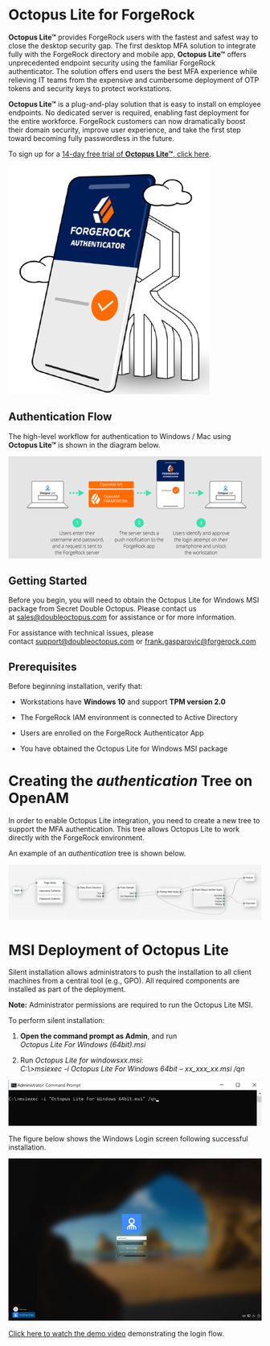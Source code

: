 # Octopus Lite for ForgeRock

**Octopus Lite™** provides ForgeRock users with the fastest and safest
way to close the desktop security gap. The first desktop MFA solution to
integrate fully with the ForgeRock directory and mobile app, **Octopus
Lite™** offers unprecedented endpoint security using the familiar
ForgeRock authenticator. The solution offers end users the best MFA
experience while relieving IT teams from the expensive and cumbersome
deployment of OTP tokens and security keys to protect workstations.

**Octopus Lite™** is a plug-and-play solution that is easy to install on
employee endpoints. No dedicated server is required, enabling fast
deployment for the entire workforce. ForgeRock customers can now
dramatically boost their domain security, improve user experience, and
take the first step toward becoming fully passwordless in the future.

To sign up for a [14-day free trial of **Octopus Lite™**, click
here](https://go.doubleoctopus.com/octopus-lite-free-trial).

![](.//media/image1.png)

## Authentication Flow

The high-level workflow for authentication to Windows / Mac using
**Octopus Lite™** is shown in the diagram below.

![Diagram Description automatically generated](.//media/image2.png)

## Getting Started

Before you begin, you will need to obtain the Octopus Lite for Windows
MSI package from Secret Double Octopus. Please contact us
at <sales@doubleoctopus.com> for assistance or for more information.

For assistance with technical issues, please
contact <support@doubleoctopus.com> or <frank.gasparovic@forgerock.com>

## Prerequisites

Before beginning installation, verify that:

  - Workstations have **Windows 10** and support **TPM version 2.0**

  - The ForgeRock IAM environment is connected to Active Directory

  - Users are enrolled on the ForgeRock Authenticator App

  - You have obtained the Octopus Lite for Windows MSI package

# Creating the *authentication* Tree on OpenAM

In order to enable Octopus Lite integration, you need to create a new tree to support the MFA authentication. This tree allows Octopus Lite to work directly with the ForgeRock environment.

An example of an *authentication* tree is shown below. 

![](.//media/FR_AuthenticationTree.png)

# MSI Deployment of Octopus Lite

Silent installation allows administrators to push the installation to
all client machines from a central tool (e.g., GPO). All required
components are installed as part of the deployment.

**Note:** Administrator permissions are required to run the Octopus Lite
MSI.

To perform silent installation:

1.  **Open the command prompt as Admin**, and run  
    *Octopus Lite For Windows (64bit).msi*

2.  Run *Octopus Lite for windowsxx.msi*:  
    *C:\\\>msiexec -i Octopus Lite For Windows 64bit – xx\_xxx\_xx.msi
    /qn*

![](.//media/image3.png)

The figure below shows the Windows Login screen following successful
installation.

![](.//media/image4.png)

[Click here to watch the demo
video](https://vimeo.com/523806230/2aa0b92ca5) demonstrating the login
flow.
